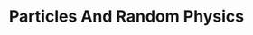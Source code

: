 ---
draft: false

title:
  Particles And Random Physics

description:
  Made as an education tool, this is a 3D environment, where you can interact with a particle system behaving in accord to some random physics that comes with a short description.

techs:
  - React
  - Next
  - Typescript
  - Three

link: https://particlesrandomphysics.vercel.app/
github: https://github.com/danielx-art/particlesrandomphysics
---